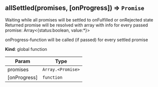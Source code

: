 <a name="allSettled"></a>
## allSettled(promises, [onProgress]) ⇒ <code>Promise</code>
Waiting while all promises will be settled to onFulfilled or onRejected state
Returned promise will be resolved with array with info for every passed promise:
Array<{status:boolean, value:*}>

onProgress-function will be called (if passed) for every settled promise

**Kind**: global function  

| Param | Type |
| --- | --- |
| promises | <code>Array.&lt;Promise&gt;</code> | 
| [onProgress] | <code>function</code> | 

